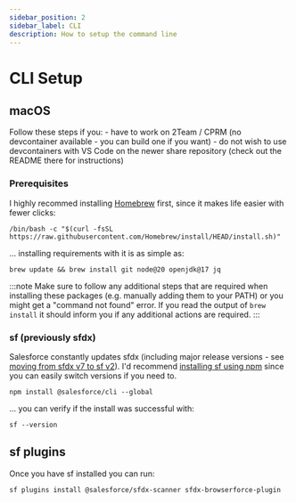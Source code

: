 ```yaml
---
sidebar_position: 2
sidebar_label: CLI
description: How to setup the command line
---
```


# CLI Setup

## macOS

Follow these steps if you:
    - have to work on 2Team / CPRM (no devcontainer available - you can build one if you want)
    - do not wish to use devcontainers with VS Code on the newer share repository (check out the README there for instructions)

### Prerequisites

I highly recommed installing [Homebrew](https://brew.sh/) first, since it makes life easier with fewer clicks:
```shell
/bin/bash -c "$(curl -fsSL https://raw.githubusercontent.com/Homebrew/install/HEAD/install.sh)"
```

... installing requirements with it is as simple as:
```shell
brew update && brew install git node@20 openjdk@17 jq
```

:::note
Make sure to follow any additional steps that are required when installing these packages (e.g. manually adding them to your PATH) or you might get a "command not found" error. If you read the output of `brew install` it should inform you if any additional actions are required.
:::

### sf (previously sfdx)

Salesforce constantly updates sfdx (including major release versions - see [moving from sfdx v7 to sf v2](https://developer.salesforce.com/docs/atlas.en-us.sfdx_setup.meta/sfdx_setup/sfdx_setup_install_cli.htm)). I'd recommend [installing sf using npm](https://developer.salesforce.com/docs/atlas.en-us.sfdx_setup.meta/sfdx_setup/sfdx_setup_install_cli.htm#sfdx_setup_install_cli_npm) since you can easily switch versions if you need to.

```shell
npm install @salesforce/cli --global
```

... you can verify if the install was successful with:
```shell
sf --version
```

## sf plugins

Once you have sf installed you can run: 
```shell
sf plugins install @salesforce/sfdx-scanner sfdx-browserforce-plugin
```